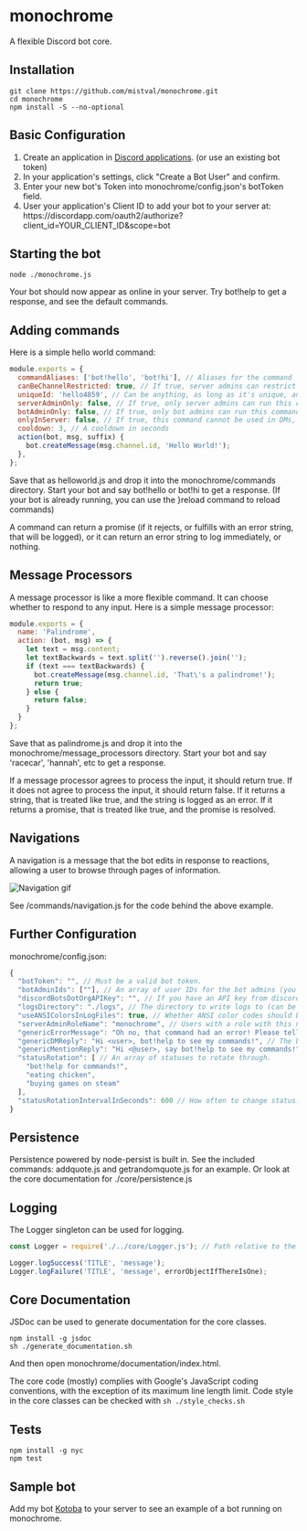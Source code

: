 # monochrome
A flexible Discord bot core.

## Installation
```
git clone https://github.com/mistval/monochrome.git
cd monochrome
npm install -S --no-optional
```

## Basic Configuration
<ol>
<li>Create an application in <a href='https://discordapp.com/developers/applications/me'>Discord applications</a>. (or use an existing bot token)</li>
<li>In your application's settings, click "Create a Bot User" and confirm.
<li>Enter your new bot's Token into monochrome/config.json's botToken field.</li>
<li>User your application's Client ID to add your bot to your server at: https://discordapp.com/oauth2/authorize?client_id=YOUR_CLIENT_ID&scope=bot</li>
</ol>

## Starting the bot
```
node ./monochrome.js
```
Your bot should now appear as online in your server. Try bot!help to get a response, and see the default commands.

## Adding commands
Here is a simple hello world command:
```js
module.exports = {
  commandAliases: ['bot!hello', 'bot!hi'], // Aliases for the command
  canBeChannelRestricted: true, // If true, server admins can restrict the usage of this command in their server.
  uniqueId: 'hello4859', // Can be anything, as long as it's unique, and you shouldn't change it. Only required if canBeChannelRestricted is true.
  serverAdminOnly: false, // If true, only server admins can run this command.
  botAdminOnly: false, // If true, only bot admins can run this command.
  onlyInServer: false, // If true, this command cannot be used in DMs, only in servers.
  cooldown: 3, // A cooldown in seconds
  action(bot, msg, suffix) {
    bot.createMessage(msg.channel.id, 'Hello World!');
  },
};
```

Save that as helloworld.js and drop it into the monochrome/commands directory. Start your bot and say bot!hello or bot!hi to get a response. (If your bot is already running, you can use the }reload command to reload commands)

A command can return a promise (if it rejects, or fulfills with an error string, that will be logged), or it can return an error string to log immediately, or nothing.

## Message Processors
A message processor is like a more flexible command. It can choose whether to respond to any input. Here is a simple message processor:
```js
module.exports = {
  name: 'Palindrome',
  action: (bot, msg) => {
    let text = msg.content;
    let textBackwards = text.split('').reverse().join('');
    if (text === textBackwards) {
      bot.createMessage(msg.channel.id, 'That\'s a palindrome!');
      return true;
    } else {
      return false;
    }
  }
};
```
Save that as palindrome.js and drop it into the monochrome/message_processors directory. Start your bot and say 'racecar', 'hannah', etc to get a response.

If a message processor agrees to process the input, it should return true. If it does not agree to process the input, it should return false.
If it returns a string, that is treated like true, and the string is logged as an error. If it returns a promise, that is treated like true, and the promise is resolved.

## Navigations
A navigation is a message that the bot edits in response to reactions, allowing a user to browse through pages of information.

![Navigation gif](https://github.com/mistval/monochrome/blob/master/nav.gif "Navigation gif")

See /commands/navigation.js for the code behind the above example.

## Further Configuration
monochrome/config.json:
```js
{
  "botToken": "", // Must be a valid bot token.
  "botAdminIds": [""], // An array of user IDs for the bot admins (you can use Discord's developer mode to find any user's ID).
  "discordBotsDotOrgAPIKey": "", // If you have an API key from discordbots.org, insert it here and stats will be periodically sent.
  "logsDirectory": "./logs", // The directory to write logs to (can be an empty string). Logs are also written to the console.
  "useANSIColorsInLogFiles": true, // Whether ANSI color codes should be used in the log file or not. If you're going to be cat'ing log files in a console, you probably want this to be true. If you're going to be opening logs in notepad, you may want to set this to false.
  "serverAdminRoleName": "monochrome", // Users with a role with this name will be considered server admins able to run server admin commands.
  "genericErrorMessage": "Oh no, that command had an error! Please tell my owner to check the logs!", // If a command errors and that error escapes into core code, this message will be sent to the channel.
  "genericDMReply": "Hi <user>, bot!help to see my commands!", // The bot will reply with this when DM'd, if the DM doesn't contain a command. <user> is replaced with the user's name.
  "genericMentionReply": "Hi <@user>, say bot!help to see my commands!", // The bot will reply like this when mentioned. <@user> mentions the user.
  "statusRotation": [ // An array of statuses to rotate through.
    "bot!help for commands!",
    "eating chicken",
    "buying games on steam"
  ],
  "statusRotationIntervalInSeconds": 600 // How often to change status.
}
```

## Persistence
Persistence powered by node-persist is built in. See the included commands: addquote.js and getrandomquote.js for an example. Or look at the core documentation for ./core/persistence.js

## Logging
The Logger singleton can be used for logging.
```js
const Logger = require('./../core/Logger.js'); // Path relative to the monochrome/commands directory.

Logger.logSuccess('TITLE', 'message');
Logger.logFailure('TITLE', 'message', errorObjectIfThereIsOne);
```


## Core Documentation
JSDoc can be used to generate documentation for the core classes.
```
npm install -g jsdoc
sh ./generate_documentation.sh
```
And then open monochrome/documentation/index.html.

The core code (mostly) complies with Google's JavaScript coding conventions, with the exception of its maximum line length limit. Code style in the core classes can be checked with ```sh ./style_checks.sh```

## Tests
```
npm install -g nyc
npm test
```

## Sample bot

Add my bot [Kotoba](https://discordapp.com/oauth2/authorize?client_id=251239170058616833&scope=bot) to your server to see an example of a bot running on monochrome.
